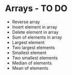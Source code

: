 # Arrays - TO DO
- Reverse array
- Insert element in array
- Delete element in array
- Sum of elements in array
- Largest element
- Two largest elements
- Smallest element
- Two smallest elements
- Median of elements
- Mean of elements
